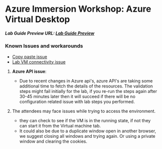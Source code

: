 # Azure Immersion Workshop: Azure Virtual Desktop

##### Lab Guide Preview URL: [Lab Guide Preview](https://experience.cloudlabs.ai/#/labguidepreview/b60c6102-41f1-44c2-a3ce-716ee0f41e03)

### Known Issues and workarounds
- [Copy paste issue](https://docs.cloudlabs.ai/Learner/Troubleshooting/CopyPaste)
- [Lab VM connectivity issue](https://docs.cloudlabs.ai/Learner/Troubleshooting/RDP)

1. **Azure API issue**: 

     - Due to recent changes in Azure api's, azure API's are taking some additional time to fetch the details of the resources. The validation steps might fail initially for the lab, if you re-run the steps again after 30-45 minutes later then it will succeed if there will be no configuration related issue with lab steps you performed.

1. The attendees may face issues while trying to access the environment.
    - they can check to see if the VM is in the running state, if not they can start it from the Virtual machine tab. 
    - It could also be due to a duplicate window open in another browser, we suggest closing all windows and trying again. Or using a private window and clearing the cookies.  
